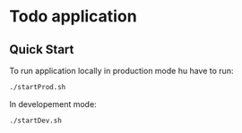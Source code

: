 # Todo application

## Quick Start
To run application locally in production mode hu have to run: 

```bash
./startProd.sh
```

In developement mode: 

```bash
./startDev.sh
```